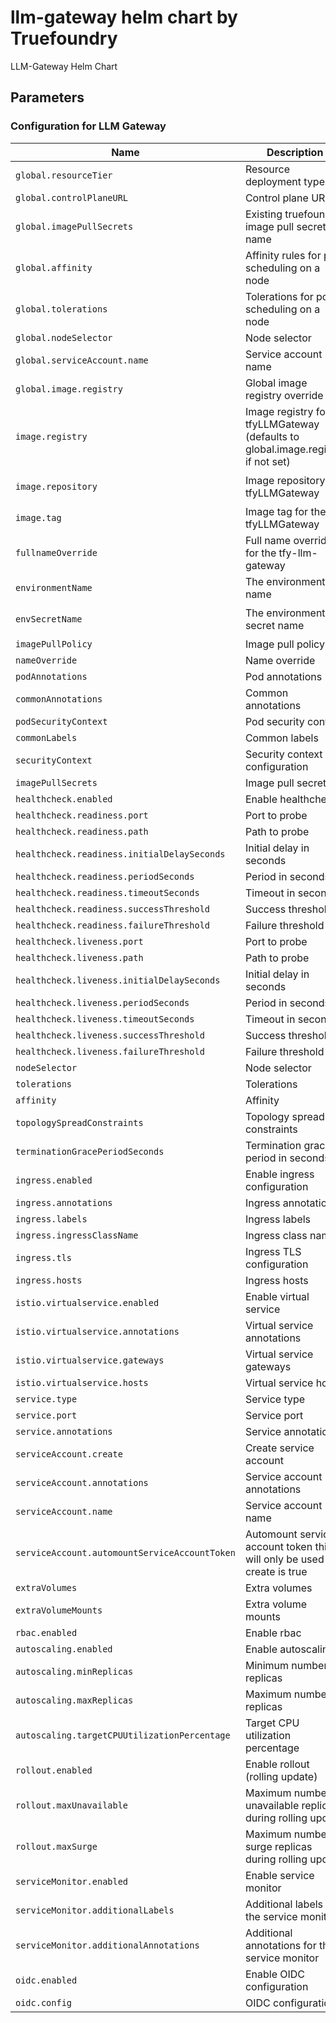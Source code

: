 # llm-gateway helm chart by Truefoundry
LLM-Gateway Helm Chart 

## Parameters

### Configuration for LLM Gateway

| Name                                          | Description                                                                     | Value                                |
| --------------------------------------------- | ------------------------------------------------------------------------------- | ------------------------------------ |
| `global.resourceTier`                         | Resource deployment type                                                        | `medium`                             |
| `global.controlPlaneURL`                      | Control plane URL                                                               | `""`                                 |
| `global.imagePullSecrets`                     | Existing truefoundry image pull secret name                                     | `[]`                                 |
| `global.affinity`                             | Affinity rules for pod scheduling on a node                                     | `{}`                                 |
| `global.tolerations`                          | Tolerations for pod scheduling on a node                                        | `[]`                                 |
| `global.nodeSelector`                         | Node selector                                                                   | `{}`                                 |
| `global.serviceAccount.name`                  | Service account name                                                            | `""`                                 |
| `global.image.registry`                       | Global image registry override                                                  | `tfy.jfrog.io`                       |
| `image.registry`                              | Image registry for tfyLLMGateway (defaults to global.image.registry if not set) | `""`                                 |
| `image.repository`                            | Image repository for tfyLLMGateway                                              | `tfy-private-images/tfy-llm-gateway` |
| `image.tag`                                   | Image tag for the tfyLLMGateway                                                 | `v0.87.0-rc.1`                       |
| `fullnameOverride`                            | Full name override for the tfy-llm-gateway                                      | `""`                                 |
| `environmentName`                             | The environment name                                                            | `default`                            |
| `envSecretName`                               | The environment secret name                                                     | `tfy-llm-gateway-env-secret`         |
| `imagePullPolicy`                             | Image pull policy                                                               | `IfNotPresent`                       |
| `nameOverride`                                | Name override                                                                   | `""`                                 |
| `podAnnotations`                              | Pod annotations                                                                 | `{}`                                 |
| `commonAnnotations`                           | Common annotations                                                              | `{}`                                 |
| `podSecurityContext`                          | Pod security context                                                            | `{}`                                 |
| `commonLabels`                                | Common labels                                                                   | `{}`                                 |
| `securityContext`                             | Security context configuration                                                  | `{}`                                 |
| `imagePullSecrets`                            | Image pull secrets                                                              | `[]`                                 |
| `healthcheck.enabled`                         | Enable healthcheck                                                              | `true`                               |
| `healthcheck.readiness.port`                  | Port to probe                                                                   | `8787`                               |
| `healthcheck.readiness.path`                  | Path to probe                                                                   | `/`                                  |
| `healthcheck.readiness.initialDelaySeconds`   | Initial delay in seconds                                                        | `30`                                 |
| `healthcheck.readiness.periodSeconds`         | Period in seconds                                                               | `10`                                 |
| `healthcheck.readiness.timeoutSeconds`        | Timeout in seconds                                                              | `1`                                  |
| `healthcheck.readiness.successThreshold`      | Success threshold                                                               | `1`                                  |
| `healthcheck.readiness.failureThreshold`      | Failure threshold                                                               | `3`                                  |
| `healthcheck.liveness.port`                   | Port to probe                                                                   | `8787`                               |
| `healthcheck.liveness.path`                   | Path to probe                                                                   | `/`                                  |
| `healthcheck.liveness.initialDelaySeconds`    | Initial delay in seconds                                                        | `600`                                |
| `healthcheck.liveness.periodSeconds`          | Period in seconds                                                               | `10`                                 |
| `healthcheck.liveness.timeoutSeconds`         | Timeout in seconds                                                              | `1`                                  |
| `healthcheck.liveness.successThreshold`       | Success threshold                                                               | `1`                                  |
| `healthcheck.liveness.failureThreshold`       | Failure threshold                                                               | `3`                                  |
| `nodeSelector`                                | Node selector                                                                   | `{}`                                 |
| `tolerations`                                 | Tolerations                                                                     | `[]`                                 |
| `affinity`                                    | Affinity                                                                        | `{}`                                 |
| `topologySpreadConstraints`                   | Topology spread constraints                                                     | `{}`                                 |
| `terminationGracePeriodSeconds`               | Termination grace period in seconds                                             | `300`                                |
| `ingress.enabled`                             | Enable ingress configuration                                                    | `false`                              |
| `ingress.annotations`                         | Ingress annotations                                                             | `{}`                                 |
| `ingress.labels`                              | Ingress labels                                                                  | `{}`                                 |
| `ingress.ingressClassName`                    | Ingress class name                                                              | `istio`                              |
| `ingress.tls`                                 | Ingress TLS configuration                                                       | `[]`                                 |
| `ingress.hosts`                               | Ingress hosts                                                                   | `[]`                                 |
| `istio.virtualservice.enabled`                | Enable virtual service                                                          | `false`                              |
| `istio.virtualservice.annotations`            | Virtual service annotations                                                     | `{}`                                 |
| `istio.virtualservice.gateways`               | Virtual service gateways                                                        | `[]`                                 |
| `istio.virtualservice.hosts`                  | Virtual service hosts                                                           | `[]`                                 |
| `service.type`                                | Service type                                                                    | `ClusterIP`                          |
| `service.port`                                | Service port                                                                    | `8787`                               |
| `service.annotations`                         | Service annotations                                                             | `{}`                                 |
| `serviceAccount.create`                       | Create service account                                                          | `false`                              |
| `serviceAccount.annotations`                  | Service account annotations                                                     | `{}`                                 |
| `serviceAccount.name`                         | Service account name                                                            | `""`                                 |
| `serviceAccount.automountServiceAccountToken` | Automount service account token this will only be used if create is true        | `false`                              |
| `extraVolumes`                                | Extra volumes                                                                   | `[]`                                 |
| `extraVolumeMounts`                           | Extra volume mounts                                                             | `[]`                                 |
| `rbac.enabled`                                | Enable rbac                                                                     | `true`                               |
| `autoscaling.enabled`                         | Enable autoscaling                                                              | `true`                               |
| `autoscaling.minReplicas`                     | Minimum number of replicas                                                      | `3`                                  |
| `autoscaling.maxReplicas`                     | Maximum number of replicas                                                      | `100`                                |
| `autoscaling.targetCPUUtilizationPercentage`  | Target CPU utilization percentage                                               | `60`                                 |
| `rollout.enabled`                             | Enable rollout (rolling update)                                                 | `true`                               |
| `rollout.maxUnavailable`                      | Maximum number of unavailable replicas during rolling update                    | `0`                                  |
| `rollout.maxSurge`                            | Maximum number of surge replicas during rolling update                          | `100%`                               |
| `serviceMonitor.enabled`                      | Enable service monitor                                                          | `true`                               |
| `serviceMonitor.additionalLabels`             | Additional labels for the service monitor                                       | `{}`                                 |
| `serviceMonitor.additionalAnnotations`        | Additional annotations for the service monitor                                  | `{}`                                 |
| `oidc.enabled`                                | Enable OIDC configuration                                                       | `false`                              |
| `oidc.config`                                 | OIDC configuration                                                              | `{}`                                 |
